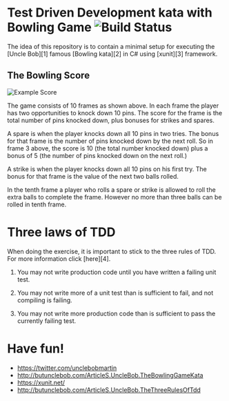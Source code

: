 # Test Driven Development kata with Bowling Game ![Build Status](https://travis-ci.org/tavisca-bootcamp/tdd-basics.svg?branch=master)

The idea of this repository is to contain a minimal setup for executing the [Uncle Bob][1] famous [Bowling kata][2] in C# using [xunit][3] framework.

## The Bowling Score

![Example Score](bowlingTotalScoresheet_example.png)

The game consists of 10 frames as shown above.  In each frame the player has
two opportunities to knock down 10 pins.  The score for the frame is the total
number of pins knocked down, plus bonuses for strikes and spares.

A spare is when the player knocks down all 10 pins in two tries.  The bonus for
that frame is the number of pins knocked down by the next roll.  So in frame 3
above, the score is 10 (the total number knocked down) plus a bonus of 5 (the
number of pins knocked down on the next roll.)

A strike is when the player knocks down all 10 pins on his first try.  The bonus
for that frame is the value of the next two balls rolled.

In the tenth frame a player who rolls a spare or strike is allowed to roll the extra
balls to complete the frame.  However no more than three balls can be rolled in
tenth frame.

# Three laws of TDD

When doing the exercise, it is important to stick to the three rules of TDD. For more information click [here][4].

1. You may not write production code until you have written a failing unit test.

2. You may not write more of a unit test than is sufficient to fail, and not compiling is failing.

3. You may not write more production code than is sufficient to pass the currently failing test.

# Have fun!

- https://twitter.com/unclebobmartin
- http://butunclebob.com/ArticleS.UncleBob.TheBowlingGameKata
- https://xunit.net/
- http://butunclebob.com/ArticleS.UncleBob.TheThreeRulesOfTdd
